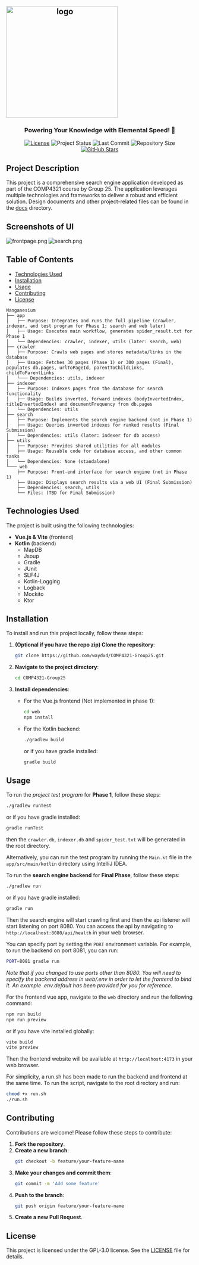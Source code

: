 
<div align="center" style="display: flex; align-items: center; gap: 10px;">
    
<h2 style="margin: 0;"> <img src="web/src/assets/gradient.png" alt="logo" width="300" /></h2>
</div>
<h3 align="center">
 Powering Your Knowledge with Elemental Speed! 🚀
</h3>


<p align="center">
  <a href="https://github.com/waydxd/COMP4321-Group25/blob/main/LICENSE"><img src="https://img.shields.io/github/license/waydxd/COMP4321-Group25?color=blue" alt="License"></a>
 <img src="https://img.shields.io/badge/Status-In%20Progress-yellow" alt="Project Status">
    <img src="https://img.shields.io/github/last-commit/waydxd/COMP4321-Group25?label=Last%20Commit" alt="Last Commit">
  <img src="https://img.shields.io/github/repo-size/waydxd/COMP4321-Group25?label=Repo%20Size" alt="Repository Size">
  <a href="https://github.com/waydxd/COMP4321-Group25"><img src="https://img.shields.io/github/stars/waydxd/COMP4321-Group25?style=social" alt="GitHub Stars"></a>
</p>


## Project Description
This project is a comprehensive search engine application developed as part of the COMP4321 course by Group 25. The application leverages multiple technologies and frameworks to deliver a robust and efficient solution.
Design documents and other project-related files can be found in the [docs](docs) directory.
## Screenshots of UI
![frontpage.png](docs/Screenshots/Frontpage.png)
![search.png](docs/Screenshots/search.png)
## Table of Contents
- [Technologies Used](#technologies-used)
- [Installation](#installation)
- [Usage](#usage)
- [Contributing](#contributing)
- [License](#license)
```
Manganesium
├── app
│   ├── Purpose: Integrates and runs the full pipeline (crawler, indexer, and test program for Phase 1; search and web later)
│   ├── Usage: Executes main workflow, generates spider_result.txt for Phase 1
│   └── Dependencies: crawler, indexer, utils (later: search, web)
├── crawler
│   ├── Purpose: Crawls web pages and stores metadata/links in the database
│   ├── Usage: Fetches 30 pages (Phase 1) or 300 pages (Final), populates db.pages, urlToPageId, parentToChildLinks, childToParentLinks
│   └─── Dependencies: utils, indexer
├── indexer
│   ├── Purpose: Indexes pages from the database for search functionality
│   ├── Usage: Builds inverted, forward indexes (bodyInvertedIndex, titleInvertedIndex) and documentFrequency from db.pages
│   └── Dependencies: utils
├── search
│   ├── Purpose: Implements the search engine backend (not in Phase 1)
│   ├── Usage: Queries inverted indexes for ranked results (Final Submission)
│   └── Dependencies: utils (later: indexer for db access)
├── utils
│   ├── Purpose: Provides shared utilities for all modules
│   ├── Usage: Reusable code for database access, and other common tasks
│   └── Dependencies: None (standalone)
└─── web
    ├── Purpose: Front-end interface for search engine (not in Phase 1)
    ├── Usage: Displays search results via a web UI (Final Submission)
    ├── Dependencies: search, utils
    └── Files: (TBD for Final Submission)
```
## Technologies Used
The project is built using the following technologies:
- **Vue.js & Vite** (frontend)
- **Kotlin** (backend)
  - MapDB
  - Jsoup
  - Gradle
  - JUnit
  - SLF4J
  - Kotlin-Logging
  - Logback
  - Mockito
  - Ktor

## Installation
To install and run this project locally, follow these steps:

1. **(Optional if you have the repo zip) Clone the repository**:
    ```bash
    git clone https://github.com/waydxd/COMP4321-Group25.git
    ```

2. **Navigate to the project directory**:
    ```bash
    cd COMP4321-Group25
    ```

3. **Install dependencies**:
    - For the Vue.js frontend (Not implemented in phase 1):
      ```bash
      cd web
      npm install
      ```
    - For the Kotlin backend:
      ```bash
      ./gradlew build
      ```
      or if you have gradle installed:
      ```bash
      gradle build
      ```

## Usage
To run the *project test program* for **Phase 1**, follow these steps:
```bash
./gradlew runTest
``` 
or if you have gradle installed:
```bash
gradle runTest
```
then the `crawler.db`, `indexer.db` and `spider_test.txt` will be generated in the root directory.

Alternatively, you can run the test program by running the `Main.kt` file in the `app/src/main/kotlin` directory using IntelliJ IDEA.

To run the **search engine backend** for **Final Phase**, follow these steps:
```bash
./gradlew run
```
or if you have gradle installed:
```bash
gradle run
```
Then the search engine will start crawling first and then the api listener will start listening on port 8080. You can access the api by navigating to `http://localhost:8080/api/health` in your web browser.

You can specify port by setting the `PORT` environment variable. For example, to run the backend on port 8081, you can run:
```bash
PORT=8081 gradle run
```
_Note that if you changed to use ports other than 8080. You will need to specify the backend address in web/.env in order to let the frontend to bind it. 
An example .env.default has been provided for you for reference._

For the frontend vue app, navigate to the `web` directory and run the following command:
```bash
npm run build
npm run preview
```
or if you have vite installed globally:
```bash
vite build
vite preview
```
Then the frontend website will be available at `http://localhost:4173` in your web browser.

For simplicity, a run.sh has been made to run the backend and frontend at the same time. To run the script, navigate to the root directory and run:
```bash
chmod +x run.sh
./run.sh
```
## Contributing
Contributions are welcome! Please follow these steps to contribute:

1. **Fork the repository**.
2. **Create a new branch**:
    ```bash
    git checkout -b feature/your-feature-name
    ```
3. **Make your changes and commit them**:
    ```bash
    git commit -m 'Add some feature'
    ```
4. **Push to the branch**:
    ```bash
    git push origin feature/your-feature-name
    ```
5. **Create a new Pull Request**.

## License
This project is licensed under the GPL-3.0 license. See the [LICENSE](LICENSE) file for details.
